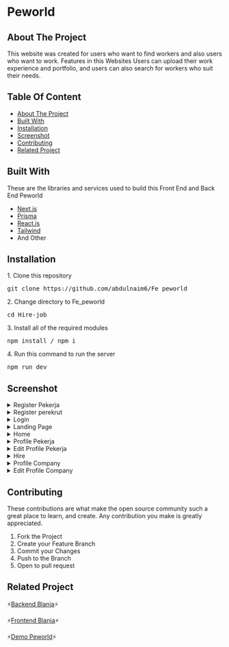 <h1>Peworld</h1>

## About The Project
<p>This website was created for users who want to find workers and also users who want to work.
Features in this Websites Users can upload their work experience and portfolio, and users can also search for 
workers who suit their needs.
</p>

## Table Of Content
- [About The Project](#About-The-project)
- [Built With](#Built-With)
- [Installation](#Installation)
- [Screenshot](#Screenshot)
- [Contributing](#Contributing)
- [Related Project](#RelatedProject)

## Built With
<p>These are the libraries and services used to build this Front End and Back End Peworld</p>
<ul>
  <li>
   <a href="https://nextjs.org/">Next.js</a>
  </li>
   <li>
   <a href="https://www.prisma.io/">Prisma</a>
  </li>
     <li>
   <a href="https://react.de">React.js</a>
  </li>
    <li>
   <a href="https://tailwindui.com/">Tailwind</a>
  </li>
    <li>
And Other
  </li>
</ul>

## Installation

<p>1. Clone this repository</p>
<pre>git clone https://github.com/abdulnaim6/Fe_peworld</pre>
<p>2. Change directory to Fe_peworld</p>
<pre>cd Hire-job</pre>
<p>3. Install all of the required modules</p>
<pre>npm install / npm i</pre>
<p>4. Run this command to run the server</p>
<pre>npm run dev</pre>

## Screenshot
<details>
  <summary>
    Register Pekerja
  </summary>
<img src="screenshots/login.png" alt="Register page" />
</details>
<details>
  <summary>
    Register perekrut
  </summary>
<img src="screenshots/registerperekrut.png" alt="Register page" />
</details>
<details>
  <summary>
    Login
  </summary>
<img src="screenshots/register.png" alt="Register page" />
</details>
<details>
  <summary>
    Landing Page
  </summary>
<img src="screenshots/Landingpage.png" alt="Landing page" />
</details>
<details>
  <summary>
    Home
  </summary>
<img src="screenshots/home.png" alt="Home page" />
</details>
<details>
  <summary>
    Profile Pekerja
  </summary>
<img src="screenshots/profilepekerja.png" alt="Profile page" />
</details>
<details>
  <summary>
    Edit Profile Pekerja
  </summary>
<img src="screenshots/editprofile.png" alt="Edit Profile page" />
</details>
<details>
  <summary>
    Hire
  </summary>
<img src="screenshots/hire.png" alt="Hire page" />
</details>
<details>
  <summary>
    Profile Company
  </summary>
<img src="screenshots/profileCompany.png" alt="ProfileCompany page" />
</details>
<details>
  <summary>
    Edit Profile Company
  </summary>
<img src="screenshots/editprofilept.png" alt="Edit Profile Company page" />
</details>

## Contributing
<p>These contributions are what make the open source community such a great place to learn, and create. Any contribution you make is greatly appreciated.</p>
<ol>
  <li>Fork the Project</li>
  <li>Create your Feature Branch </li>
  <li>Commit your Changes </li>
  <li>Push to the Branch </li>
  <li>Open to pull request</li>
</ol>


## Related Project

⚡[Backend Blanja](https://github.com/abdulnaim6/fwm17-be-peword)⚡

⚡[Frontend Blanja](https://github.com/abdulnaim6/Fe_peworld)⚡

⚡[Demo Peworld]()⚡

